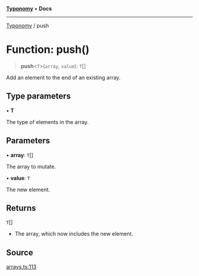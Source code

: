[**Typonomy**](../README.md) • **Docs**

***

[Typonomy](../globals.md) / push

# Function: push()

> **push**\<`T`\>(`array`, `value`): `T`[]

Add an element to the end of an existing array.

## Type parameters

• **T**

The type of elements in the array.

## Parameters

• **array**: `T`[]

The array to mutate.

• **value**: `T`

The new element.

## Returns

`T`[]

- The array, which now includes the new element.

## Source

[arrays.ts:113](https://github.com/softcraft-development/typonomy/blob/71207c5f8a51cd78ebdeff79293f44e522cae748/src/arrays.ts#L113)
